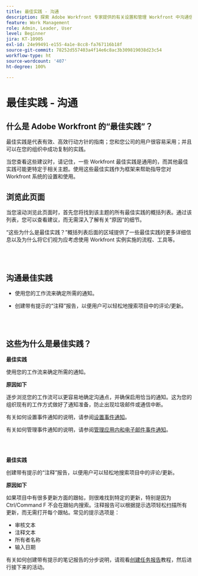 ```yaml
---
title: 最佳实践 - 沟通
description: 探索 Adobe Workfront 专家提供的有关设置和管理 Workfront 中沟通信息通知的最佳实践建议。
feature: Work Management
role: Admin, Leader, User
level: Beginner
jira: KT-10905
exl-id: 24e99491-e155-4a1e-8cc8-fa767116b18f
source-git-commit: 78252d557403a4f14e6c8ac3b309819038d23c54
workflow-type: ht
source-wordcount: '407'
ht-degree: 100%

---
```


# 最佳实践 - 沟通

## 什么是 Adobe Workfront 的“最佳实践”？

最佳实践是代表有效、高效行动方针的指南；您和您公司的用户很容易采用；并且可以在您的组织中成功复制的实践。

当您查看这些建议时，请记住，一些 Workfront 最佳实践是通用的，而其他最佳实践可能更特定于相关主题。使用这些最佳实践作为框架来帮助指导您对 Workfront 系统的设置和使用。

## 浏览此页面

当您滚动浏览此页面时，首先您将找到该主题的所有最佳实践的概括列表。通过该列表，您可以查看建议，而无需深入了解有关“原因”的细节。

“这些为什么是最佳实践？”概括列表后面的区域提供了一些最佳实践的更多详细信息以及为什么将它们视为应考虑使用 Workfront 实例实施的流程、工具等。

</br>
</br>

## 沟通最佳实践

* 使用您的工作流来确定所需的通知。

* 创建带有提示的“注释”报告，以便用户可以轻松地搜索项目中的评论/更新。

</br>
</br>

## 这些为什么是最佳实践？

**最佳实践**

使用您的工作流来确定所需的通知。

**原因如下**

逐步浏览您的工作流可以更容易地确定沟通点，并确保启用恰当的通知。这为您的组织现有的工作方式做好了通知准备，防止出现垃圾邮件或通信中断。

有关如何设置事件通知的说明，请参阅[设置事件通知](https://experienceleague.adobe.com/docs/workfront-learn/tutorials-workfront/administration-and-setup/email-and-in-app-notifications/admin-set-up-event-notifications.html)。

有关如何管理事件通知的说明，请参阅[管理应用内和电子邮件事件通知](https://experienceleague.adobe.com/docs/workfront-learn/tutorials-workfront/administration-and-setup/email-and-in-app-notifications/manage-inapp-and-email-notifications.html)。

</br>
</br>


**最佳实践**

创建带有提示的“注释”报告，以便用户可以轻松地搜索项目中的评论/更新。



**原因如下**

如果项目中有很多更新方面的跟帖，则很难找到特定的更新，特别是因为 Ctrl/Command F 不会在跟帖内搜索。注释报告可以根据提示选项轻松扫描所有更新，而无需打开每个跟帖。常见的提示选项是：

* 审核文本
* 注释文本
* 所有者名称
* 输入日期

有关如何创建带有提示的笔记报告的分步说明，请观看[创建任务报告](https://experienceleague.adobe.com/docs/workfront-learn/tutorials-workfront/reporting/basic-reporting/create-a-task-report.html)教程，然后进行接下来的活动。

